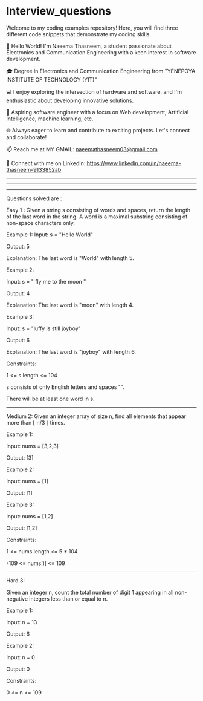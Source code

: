 # Interview_questions

Welcome to my coding examples repository! Here, you will find three different code snippets that demonstrate my coding skills.

👋 Hello World! I'm Naeema Thasneem, a student passionate about Electronics and Communication Engineering with a keen interest in software development.

🎓 Degree in Electronics and Communication Engineering from "YENEPOYA INSTITUTE OF TECHNOLOGY (YIT)"

💻 I enjoy exploring the intersection of hardware and software, and I'm enthusiastic about developing innovative solutions.

🚀 Aspiring software engineer with a focus on Web development, Artificial Intelligence, machine learning, etc.

🌐 Always eager to learn and contribute to exciting projects. Let's connect and collaborate!

📫 Reach me at MY GMAIL: naeemathasneem03@gmail.com

🔗 Connect with me on LinkedIn: https://www.linkedin.com/in/naeema-thasneem-9133852ab







-------------------------------------------------------------------------------------------------


********************************************************************************************


-------------------------------------------------------------------------------------------------




Questions solved are :













Easy 1 :
Given a string s consisting of words and spaces, return the length of the last word in the string.
A word is a maximal 
substring consisting of non-space characters only.


Example 1:
Input: s = "Hello World"

Output: 5

Explanation: The last word is "World" with length 5.


Example 2:

Input: s = "   fly me   to   the moon  "

Output: 4

Explanation: The last word is "moon" with length 4.


Example 3:

Input: s = "luffy is still joyboy"

Output: 6

Explanation: The last word is "joyboy" with length 6.


 
Constraints:

1 <= s.length <= 104

s consists of only English letters and spaces ' '.

There will be at least one word in s.





_________________________________________________________________________________





Medium 2:
Given an integer array of size n, find all elements that appear more than ⌊ n/3 ⌋ times.
 
Example 1:

Input: nums = [3,2,3]

Output: [3]


Example 2:

Input: nums = [1]

Output: [1]


Example 3:

Input: nums = [1,2]

Output: [1,2]


Constraints:

1 <= nums.length <= 5 * 104

-109 <= nums[i] <= 109






_______________________________________________________________________________________________




Hard 3:

Given an integer n, count the total number of digit 1 appearing in all non-negative integers less than or equal to n.



Example 1:

Input: n = 13

Output: 6


Example 2:

Input: n = 0

Output: 0

 
Constraints:

0 <= n <= 109



  
